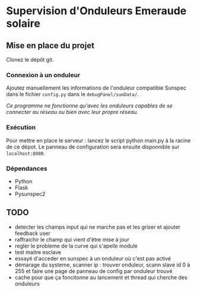 # Supervision d'Onduleurs Emeraude solaire

## Mise en place du projet
Clonez le dépôt git.

### Connexion à un onduleur
Ajoutez manuellement les informations de l'onduleur compatible Sunspec dans le fichier `config.py` dans le `debugPanel/sunData/`.

*Ce programme ne fonctionne qu'avec les onduleurs capables de se connecter au réseau ou bien avec leur propre réseau.*

### Exécution
Pour mettre en place le serveur : lancez le script python main.py à la racine de ce dépot.
Le panneau de configuration sera ensuite disponnible sur `localhost:8080`.

### Dépendances
- Python
- Flask
- Pysunspec2


## TODO
- detecter les champs input qui ne marche pas et les griser et ajouter feedback user
- raffraichir le champ qui vient d'être mise à jour
- regler le probleme de la curve qui s'apelle module
- test maitre esclave
- essayé d'acceder en sunspec à un onduleur où c'est pas activé
- démarage du systeme, scanner ip : trouver onduleur, scann slave id 0 à 255 et faire une page de panneau de config par onduleur trouvé
- cache pour que ça foncitonne au lancement et thread qui cherche des onduleurs